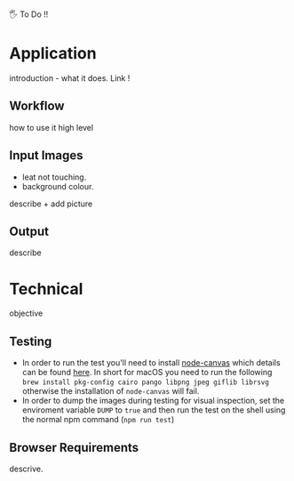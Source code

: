 

🖐 To Do !!

# Application
introduction - what it does. Link !

## Workflow
how to use it high level

## Input Images

- leat not touching.
- background colour.

describe + add picture

## Output
describe 

# Technical
objective 

## Testing
- In order to run the test you'll need to install [node-canvas](https://github.com/Automattic/node-canvas) which details can be found [here](https://github.com/Automattic/node-canvas/wiki/Installation:-Mac-OS-X). In short for macOS you need to run the following `brew install pkg-config cairo pango libpng jpeg giflib librsvg` otherwise the installation of `node-canvas` will fail.
- In order to dump the images during testing for visual inspection, set the enviroment variable `DUMP` to `true` and then run the test on the shell using the normal npm command (`npm run test`)


## Browser Requirements
descrive.
